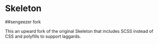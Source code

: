 Skeleton
========

##sengeezer fork

This an upward fork of the original Skeleton that includes SCSS instead of CSS and polyfills to support laggards.